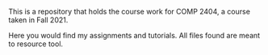 This is a repository that holds the course work for COMP 2404, a course taken in Fall 2021. 

Here you would find my assignments and tutorials. All files found are meant to resource tool.  
